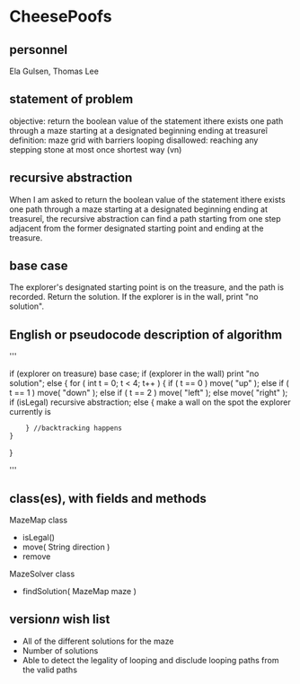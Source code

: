 # CheesePoofs

## personnel
Ela Gulsen, Thomas Lee


## statement of problem

objective: return the boolean value of the statement ìthere exists one
path through a maze starting at a designated beginning ending at treasureî
definition: maze grid with barriers
looping disallowed: reaching any stepping stone at most once 
shortest way (vn)

## recursive abstraction
When I am asked to return the boolean value of the statement ìthere exists one
path through a maze starting at a designated beginning ending at treasureî,
the recursive abstraction can find a path starting from one step adjacent
from the former designated starting point and ending at the treasure.

## base case
The explorer's designated starting point is on the treasure, and the path
is recorded. Return the solution. 
If the explorer is in the wall, print "no solution".


## English or pseudocode description of algorithm
'''

if (explorer on treasure) base case;
if (explorer in the wall) print "no solution";
else {
	for ( int t = 0; t < 4; t++ ) {
		if ( t == 0 ) move( "up" );
		else if ( t == 1 ) move( "down" );
		else if ( t == 2 ) move( "left" );
		else move( "right" );
		if (isLegal) recursive abstraction; 
		else {
			make a wall on the spot the explorer currently is
			
		} //backtracking happens
	}
}

'''

## class(es), with fields and methods
MazeMap class
* isLegal()
* move( String direction )
* remove 

MazeSolver class
* findSolution( MazeMap maze )

## version*n* wish list
* All of the different solutions for the maze
* Number of solutions 
* Able to detect the legality of looping and disclude looping paths from 
the valid paths
